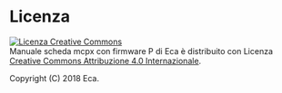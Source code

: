 # Licenza

<a rel="license" href="http://creativecommons.org/licenses/by/4.0/"><img alt="Licenza Creative Commons" style="border-width:0" src="https://i.creativecommons.org/l/by/4.0/88x31.png" /></a><br /><span xmlns:dct="http://purl.org/dc/terms/" href="http://purl.org/dc/dcmitype/Text" property="dct:title" rel="dct:type">Manuale scheda mcpx con firmware P</span> di <span xmlns:cc="http://creativecommons.org/ns#" property="cc:attributionName">Eca</span> è distribuito con Licenza <a rel="license" href="http://creativecommons.org/licenses/by/4.0/">Creative Commons Attribuzione 4.0 Internazionale</a>.

Copyright (C) 2018  Eca.
